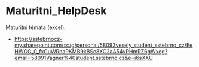 # Maturitni_HelpDesk
Maturitní témata (excel):
 - https://sstebrnocz-my.sharepoint.com/:x:/g/personal/58093vesely_student_sstebrno_cz/EeHWGG_0_fxGuWRnaPKMB9kBSc8XC2aA54vPHmRZ6gWxeg?email=58091Vagner%40student.sstebrno.cz&e=i6sXXU
